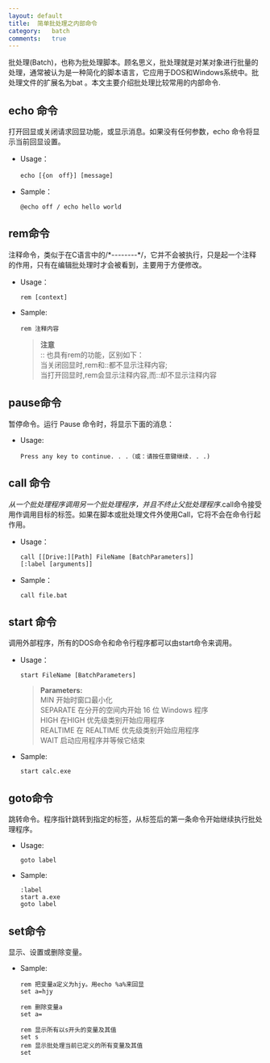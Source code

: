 ```yaml
---
layout:	default
title:	简单批处理之内部命令
category:	batch
comments:	true
---
```

批处理(Batch)，也称为批处理脚本。顾名思义，批处理就是对某对象进行批量的处理，通常被认为是一种简化的脚本语言，它应用于DOS和Windows系统中。批处理文件的扩展名为bat 。本文主要介绍批处理比较常用的内部命令.



## echo 命令
打开回显或关闭请求回显功能，或显示消息。如果没有任何参数，echo 命令将显示当前回显设置。

* Usage：

	```batch 
	echo [{on　off}] [message]
	```
* Sample：

	```batch
	@echo off / echo hello world
	```


## rem命令
注释命令，类似于在C语言中的/\*--------\*/，它并不会被执行，只是起一个注释的作用，只有在编辑批处理时才会被看到，主要用于方便修改。

* Usage：

	```batch
	rem [context]
	```
* Sample:

	```batch
	rem 注释内容
	```
	> **注意**  
	> :: 也具有rem的功能，区别如下：  
	> 当关闭回显时,rem和::都不显示注释内容;  
	> 当打开回显时,rem会显示注释内容,而::却不显示注释内容 


## pause命令
暂停命令。运行 Pause 命令时，将显示下面的消息：

* Usage:

	```batch
	Press any key to continue. . .（或：请按任意键继续. . .)
	```
 
## call 命令
_从一个批处理程序调用另一个批处理程序，并且不终止父批处理程序_.call命令接受用作调用目标的标签。如果在脚本或批处理文件外使用Call，它将不会在命令行起作用。

* Usage：

	```batch
	call [[Drive:][Path] FileName [BatchParameters]]
	[:label [arguments]]
	```
* Sample：

	```batch
	call file.bat
	```


## start 命令
调用外部程序，所有的DOS命令和命令行程序都可以由start命令来调用。

* Usage：

	```batch
	start FileName [BatchParameters]
	```
	> **Parameters:**  
	> MIN        开始时窗口最小化   
	> SEPARATE   在分开的空间内开始 16 位 Windows 程序  
	> HIGH       在HIGH 优先级类别开始应用程序   
	> REALTIME   在 REALTIME 优先级类别开始应用程序  
	> WAIT       启动应用程序并等候它结束

* Sample:

	```batch
	start calc.exe
	```


## goto命令
跳转命令。程序指针跳转到指定的标签，从标签后的第一条命令开始继续执行批处理程序。

* Usage:

	```batch
	goto label
	```
* Sample:

	```batch
	:label
	start a.exe
	goto label
	```


## set命令
显示、设置或删除变量。

* Sample:

	```batch
	rem 把变量a定义为hjy。用echo %a%来回显
	set a=hjy 

	rem 删除变量a
	set a=

	rem 显示所有以s开头的变量及其值
	set s	 
	rem 显示批处理当前已定义的所有变量及其值
	set 
	```

